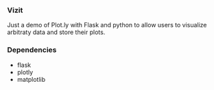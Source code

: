 ### Vizit

Just a demo of Plot.ly with Flask and python to allow users to visualize arbitraty data and store their plots.

### Dependencies

- flask
- plotly
- matplotlib
 
